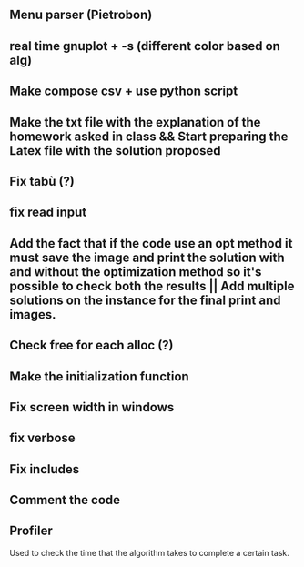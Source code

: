 
## Menu parser (Pietrobon)

## real time gnuplot + -s (different color based on alg)

## Make compose csv + use python script






## Make the txt file with the explanation of the homework asked in class && Start preparing the Latex file with the solution proposed

## Fix tabù (?)

## fix read input

## Add the fact that if the code use an opt method it must save the image and print the solution with and without the optimization method so it's possible to check both the results || Add multiple solutions on the instance for the final print and images. 

## Check free for each alloc (?)

## Make the initialization function

## Fix screen width in windows

## fix verbose




## Fix includes

## Comment the code

## Profiler
Used to check the time that the algorithm takes to complete a certain task.